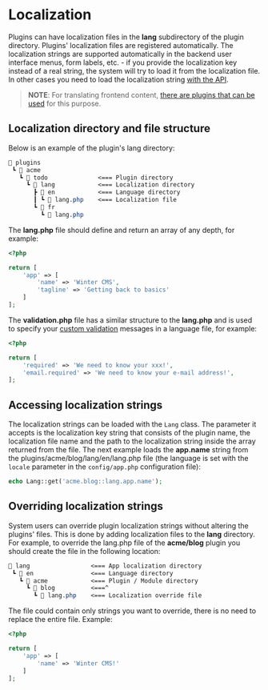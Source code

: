 # Localization

Plugins can have localization files in the **lang** subdirectory of the plugin directory. Plugins' localization files are registered automatically. The localization strings are supported automatically in the backend user interface menus, form labels, etc. - if you provide the localization key instead of a real string, the system will try to load it from the localization file. In other cases you need to load the localization string [with the API](#accessing-strings).

> **NOTE**: For translating frontend content, [there are plugins that can be used](https://github.com/wintercms/wn-translate-plugin) for this purpose.

## Localization directory and file structure

Below is an example of the plugin's lang directory:

```css
📂 plugins
 ┗ 📂 acme
   ┗ 📂 todo              <=== Plugin directory
     ┗ 📂 lang            <=== Localization directory
       ┣ 📂 en            <=== Language directory
       ┃ ┗ 📜 lang.php    <=== Localization file
       ┗ 📂 fr
         ┗ 📜 lang.php
```

The **lang.php** file should define and return an array of any depth, for example:

```php
<?php

return [
    'app' => [
        'name' => 'Winter CMS',
        'tagline' => 'Getting back to basics'
    ]
];
```

The **validation.php** file has a similar structure to the **lang.php** and is used to specify your [custom validation](../services/validation#localization) messages in a language file, for example:

```php
<?php

return [
    'required' => 'We need to know your xxx!',
    'email.required' => 'We need to know your e-mail address!',
];
```

## Accessing localization strings

The localization strings can be loaded with the `Lang` class. The parameter it accepts is the localization key string that consists of the plugin name, the localization file name and the path to the localization string inside the array returned from the file. The next example loads the **app.name** string from the plugins/acme/blog/lang/en/lang.php file (the language is set with the `locale` parameter in the `config/app.php` configuration file):

```php
echo Lang::get('acme.blog::lang.app.name');
```

## Overriding localization strings

System users can override plugin localization strings without altering the plugins' files. This is done by adding localization files to the **lang** directory. For example, to override the lang.php file of the **acme/blog** plugin you should create the file in the following location:

```css
📂 lang                 <=== App localization directory
 ┗ 📂 en                <=== Language directory
   ┗ 📂 acme            <=== Plugin / Module directory
     ┗ 📂 blog          <===^
       ┗ 📜 lang.php    <=== Localization override file
```

The file could contain only strings you want to override, there is no need to replace the entire file. Example:

```php
<?php

return [
    'app' => [
        'name' => 'Winter CMS!'
    ]
];
```
